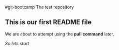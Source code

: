 #git-bootcamp
The test repository
## This is our first README file
We are about to attempt using the **pull command** later.

*So lets start*

